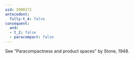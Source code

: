 ```yaml
---
uid: I000171
antecedent:
  fully-t_4: false
consequent:
  and:
  - t_2: false
  - paracompact: false
---
```

See "Paracompactness and product spaces" by Stone, 1948.

